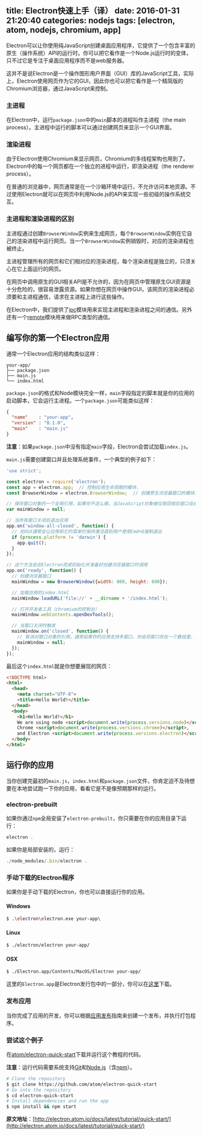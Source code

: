 title: Electron快速上手（译）
date: 2016-01-31 21:20:40
categories: nodejs
tags: [electron, atom, nodejs, chromium, app]
---
Electron可以让你使用纯JavaScript创建桌面应用程序，它提供了一个包含丰富的原生（操作系统）API的运行时。你可以把它看作是一个Node.js运行时的变体，只不过它是专注于桌面应用程序而不是web服务器。

这并不是说Electron是一个操作图形用户界面（GUI）库的JavaScript工具，实际上，Electron使用网页作为它的GUI，因此你也可以把它看作是一个精简版的Chromium浏览器，通过JavaScript来控制。

<!--more-->

### 主进程

在Electron中，运行`package.json`中的`main`脚本的进程叫作主进程（the main process）。主进程中运行的脚本可以通过创建网页来显示一个GUI界面。

### 渲染进程

由于Electron使用Chromium来显示网页，Chromium的多线程架构也用到了。Electron中的每一个网页都在一个独立的进程中运行，即渲染进程（the renderer process）。

在普通的浏览器中，网页通常是在一个沙箱环境中运行，不允许访问本地资源。不过使用Electron就可以在网页中利用Node.js的API来实现一些初级的操作系统交互。

### 主进程和渲染进程的区别

主进程通过创建`BrowserWindow`实例来生成网页，每个`BrowserWindow`实例在它自己的渲染进程中运行网页。当一个`BrowserWindow`实例销毁时，对应的渲染进程也被终止。

主进程管理所有的网页和它们相对应的渲染进程，每个渲染进程是独立的，只须关心在它上面运行的网页。

在网页中调用原生的GUI相关API是不允许的，因为在网页中管理原生GUI资源是十分危险的，很容易泄露资源。如果你想在网页中操作GUI，该网页的渲染进程必须要和主进程通信，请求在主进程上进行这些操作。

在Electron中，我们提供了[ipc](http://electron.atom.io/docs/v0.36.5/api/ipc-renderer)模块用来实现主进程和渲染进程之间的通信。另外还有一个[remote](http://electron.atom.io/docs/v0.36.5/api/remote)模块用来做RPC类型的通信。

## 编写你的第一个Electron应用

通常一个Electron应用的结构类似这样：

```
your-app/
├── package.json
├── main.js
└── index.html
```

`package.json`的格式和Node模块完全一样，`main`字段指定的脚本就是你的应用的启动脚本，它会运行主进程。一个`package.json`可能类似这样：

``` json
{
  "name"    : "your-app",
  "version" : "0.1.0",
  "main"    : "main.js"
}
```

__注意__：如果`package.json`中没有指定`main`字段，Electron会尝试加载`index.js`。

`main.js`需要创建窗口并且处理系统事件，一个典型的例子如下：

``` javascript
'use strict';

const electron = require('electron');
const app = electron.app;  // 控制应用生命周期的模块.
const BrowserWindow = electron.BrowserWindow;  // 创建原生浏览器窗口的模块.

// 保存窗口对象的一个全局引用，如果你不这么做，当JavaScript对象被垃圾回收后窗口会自动关闭
var mainWindow = null;

// 当所有窗口关闭后退出应用
app.on('window-all-closed', function() {
  // 在OSX通常会让应用和它的菜单栏保持激活直到用户使用Cmd+Q强制退出
  if (process.platform != 'darwin') {
    app.quit();
  }
});

// 这个方法会在Electron完成初始化并准备好创建浏览器窗口时调用
app.on('ready', function() {
  // 创建浏览器窗口
  mainWindow = new BrowserWindow({width: 800, height: 600});

  // 加载应用的index.html
  mainWindow.loadURL('file://' + __dirname + '/index.html');

  // 打开开发者工具（chromium的控制台）
  mainWindow.webContents.openDevTools();

  // 当窗口关闭时触发
  mainWindow.on('closed', function() {
    // 取消对窗口对象的引用，通常如果你的应用支持多窗口，你会将窗口存在一个数组里，这时候你应当删除对应的元素
    mainWindow = null;
  });
});
```

最后这个`index.html`就是你想要展现的网页：

``` html
<!DOCTYPE html>
<html>
  <head>
    <meta charset="UTF-8">
    <title>Hello World!</title>
  </head>
  <body>
    <h1>Hello World!</h1>
    We are using node <script>document.write(process.versions.node)</script>,
    Chrome <script>document.write(process.versions.chrome)</script>,
    and Electron <script>document.write(process.versions.electron)</script>.
  </body>
</html>
```

## 运行你的应用

当你创建完最初的`main.js`，`index.html`和`package.json`文件，你肯定迫不及待想要在本地尝试跑一下你的应用，看看它是不是像预期那样的运行。

### electron-prebuilt

如果你通过`npm`全局安装了`electron-prebuilt`，你只需要在你的应用目录下运行：

``` javascript
electron .
```

如果你是局部安装的，运行：

``` javascript
./node_modules/.bin/electron .
```

### 手动下载的Electron程序

如果你是手动下载的Electron，你也可以直接运行你的应用。

#### Windows

``` bash
$ .\electron\electron.exe your-app\
```

#### Linux
``` bash
$ ./electron/electron your-app/
```

#### OSX
``` bash
$ ./Electron.app/Contents/MacOS/Electron your-app/
```

这里的`Electron.app`是Electron发行包中的一部分，你可以在[这里](https://github.com/atom/electron/releases)下载。

### 发布应用

当你完成了应用的开发，你可以根据[应用发布](http://electron.atom.io/docs/v0.36.5/tutorial/application-distribution)指南来创建一个发布，并执行打包程序。

### 尝试这个例子

在[atom/electron-quick-start](https://github.com/atom/electron-quick-start)下载并运行这个教程的代码。

__注意__：运行代码需要系统支持[Git](https://git-scm.com/)和[Node.js](https://nodejs.org/en/download/)（含[npm](https://npmjs.org/)）。

``` bash
# Clone the repository
$ git clone https://github.com/atom/electron-quick-start
# Go into the repository
$ cd electron-quick-start
# Install dependencies and run the app
$ npm install && npm start
```

__原文地址__：[http://electron.atom.io/docs/latest/tutorial/quick-start/](http://electron.atom.io/docs/latest/tutorial/quick-start/)
